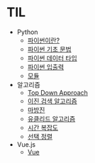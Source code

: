 # TIL

* Python
  * [파이썬이란?](https://github.com/Limdongdang/TIL/blob/main/Python/%ED%8C%8C%EC%9D%B4%EC%8D%AC%EC%9D%B4%EB%9E%80%3F.md)
  * [파이썬 기초 문법](https://github.com/Limdongdang/TIL/blob/main/Python/%ED%8C%8C%EC%9D%B4%EC%8D%AC%20%EA%B8%B0%EC%B4%88%20%EB%AC%B8%EB%B2%95.md)
  * [파이썬 데이터 타입](https://github.com/Limdongdang/TIL/blob/main/Python/%ED%8C%8C%EC%9D%B4%EC%8D%AC%20%EB%8D%B0%EC%9D%B4%ED%84%B0%20%ED%83%80%EC%9E%85.md)
  * [파이썬 입출력](https://github.com/Limdongdang/TIL/blob/main/Python/%ED%8C%8C%EC%9D%B4%EC%8D%AC%20%EC%9E%85%EC%B6%9C%EB%A0%A5.md)
  * [모듈](https://github.com/Limdongdang/TIL/blob/main/Python/%EB%AA%A8%EB%93%88.md)
* 알고리즘
  * [Top Down Approach](https://github.com/Limdongdang/TIL/blob/main/Algorithm/Top%20down%20approach.md)
  * [이진 검색 알고리즘](https://github.com/Limdongdang/TIL/blob/main/Algorithm/Binary_Search.md)
  * [마방진](https://github.com/Limdongdang/TIL/blob/main/Algorithm/%EB%A7%88%EB%B0%A9%EC%A7%84)
  * [유클리드 알고리즘](https://github.com/Limdongdang/TIL/blob/main/Algorithm/Euclidean%20algorithm.md)
  * [시간 복잡도](https://github.com/Limdongdang/TIL/blob/main/Algorithm/Time%20Complexity.md)
  * [선택 정렬](https://github.com/Limdongdang/TIL/blob/main/Algorithm/selection_sort.md)
* Vue.js
  * [Vue](https://github.com/Limdongdang/TIL/blob/main/Vue.js/Vue.md)
